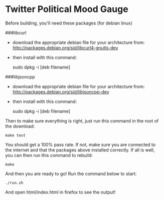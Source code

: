 # Twitter Political Mood Gauge

Before building, you'll need these packages (for debian linux)

###libcurl

* download the appropriate debian file for your architecture from: http://packages.debian.org/sid/libcurl4-gnutls-dev
* then install with this command:

	sudo dpkg -i [deb filename]

###libjsoncpp

* download the appropriate debian file for your architecture from: http://packages.debian.org/sid/libjsoncpp-dev
* then install with this command:

	sudo dpkg -i [deb filename]

Then to make sure everything is right, just run this command in the root of the download:

	make test

You should get a 100% pass rate. If not, make sure you are connected to the internet and that the packages above installed correctly. If all is well, you can then run this command to rebuild:

	make

And then you are ready to go! Run the command below to start:

	./run.sh

And open html/index.html in firefox to see the output!
